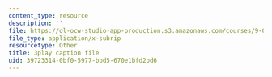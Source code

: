 ```yaml
---
content_type: resource
description: ''
file: https://ol-ocw-studio-app-production.s3.amazonaws.com/courses/9-00sc-introduction-to-psychology-fall-2011/397233140bf05977bbd5670e1bfd2bd6_yBYebcVw8Zk.vtt
file_type: application/x-subrip
resourcetype: Other
title: 3play caption file
uid: 39723314-0bf0-5977-bbd5-670e1bfd2bd6
---
```

